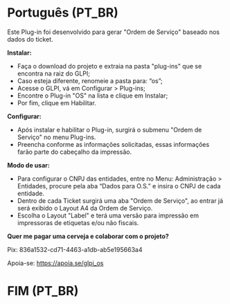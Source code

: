 # Português (PT_BR)
Este Plug-in foi desenvolvido para gerar "Ordem de Serviço" baseado nos dados do ticket.

**Instalar:**
- Faça o download do projeto e extraia na pasta "plug-ins" que se encontra na raiz do GLPI;
- Caso esteja diferente, renomeie a pasta para: “os”;
- Acesse o GLPI, vá em Configurar > Plug-ins;
- Encontre o Plug-in "OS" na lista e clique em Instalar;
- Por fim, clique em Habilitar.

**Configurar:**
- Após instalar e habilitar o Plug-in, surgirá o submenu "Ordem de Serviço" no menu Plug-ins.
- Preencha conforme as informações solicitadas, essas informações farão parte do cabeçalho da impressão.

**Modo de usar:**
- Para configurar o CNPJ das entidades, entre no Menu: Administração > Entidades, procure pela aba “Dados para O.S.” e insira o CNPJ de cada entidade.
- Dentro de cada Ticket surgirá uma aba "Ordem de Serviço", ao entrar já será exibido o Layout A4 da Ordem de Serviço.
- Escolha o Layout "Label" e terá uma versão para impressão em impressoras de etiquetas e/ou não fiscais.

**Quer me pagar uma cerveja e colaborar com o projeto?**

Pix: 836a1532-cd71-4463-a1db-ab5e195663a4

Apoia-se: https://apoia.se/glpi_os

# FIM (PT_BR)
